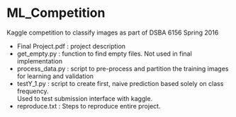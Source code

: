 # ML_Competition
Kaggle competition to classify images as part of DSBA 6156 Spring 2016

* Final Project.pdf : project description  
* get_empty.py		: function to find empty files. Not used in final implementation  
* process_data.py	: script to pre-process and partition the training images for learning and validation  
* testY_1.py		: script to create first, naive prediction based solely on class frequency.  
						Used to test submission interface with kaggle.  
* reproduce.txt		: Steps to reproduce entire project.